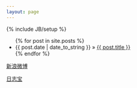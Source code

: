 ```yaml
---
layout: page
---
```

{% include JB/setup %}

<ul class="posts">
  {% for post in site.posts %}
    <li><span>{{ post.date | date_to_string }}</span> &raquo; <a href="{{ BASE_PATH }}{{ post.url }}">{{ post.title }}</a></li>
  {% endfor %}
</ul>

 [新浪微博](http://t.cn/1000copy) 
</script>
 <!-- 在需要的地方加入按钮 —->
<div class="anypay-button"></div>

<!-- 在合适的地方链入AnyPay脚本 -->
<script type="text/javascript" src="http://guoyu-app.b0.upaiyun.com/pay.js"></script>
<!-- 配置按钮参数 -->
<script type="text/javascript">
	var payInfo = {
		// 需要开通收款主页
		baseUrl: 'https://me.alipay.com/guoyu', 
		payAmount: 10,
		payReason: '捐赠anyPay插件，为了更好的社区支付'
	}
	anyPay.init(payInfo);
</script>
<script src="http://s85.cnzz.com/stat.php?id=5081690&web_id=5081690" language="JavaScript"></script>
<a href="http://rizhibao.com" name="rizhi5cd393699b5748eefa4361bde95f8827bao" >日志宝</a>
